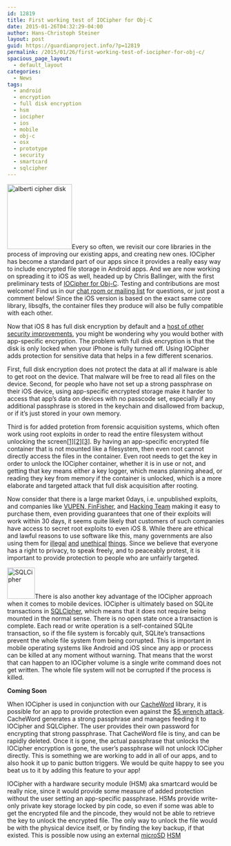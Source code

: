 ```yaml
---
id: 12819
title: First working test of IOCipher for Obj-C
date: 2015-01-26T04:32:29-04:00
author: Hans-Christoph Steiner
layout: post
guid: https://guardianproject.info/?p=12819
permalink: /2015/01/26/first-working-test-of-iocipher-for-obj-c/
spacious_page_layout:
  - default_layout
categories:
  - News
tags:
  - android
  - encryption
  - full disk encryption
  - hsm
  - iocipher
  - ios
  - mobile
  - obj-c
  - osx
  - prototype
  - security
  - smartcard
  - sqlcipher
---
```

[<img src="https://guardianproject.info/wp-content/uploads/2012/10/alberti_cipher_disk-150x150.jpg" alt="alberti cipher disk" width="150" height="150" class="alignright size-thumbnail wp-image-3079" srcset="https://guardianproject.info/wp-content/uploads/2012/10/alberti_cipher_disk-150x150.jpg 150w, https://guardianproject.info/wp-content/uploads/2012/10/alberti_cipher_disk.jpg 245w" sizes="(max-width: 150px) 100vw, 150px" />](/code/iocipher)Every so often, we revisit our core libraries in the process of improving our existing apps, and creating new ones. IOCipher has become a standard part of our apps since it provides a really easy way to include encrypted file storage in Android apps. And we are now working on spreading it to iOS as well, headed up by Chris Ballinger, with the first preliminary tests of <a href="https://github.com/ChatSecure/IOCipher-ObjC" target="_blank">IOCipher for Obj-C</a>. Testing and contributions are most welcome! Find us in our <a href="/contact/" target="_blank">chat room or mailing list</a> for questions, or just post a comment below! Since the iOS version is based on the exact same core library, libsqlfs, the container files they produce will also be fully compatible with each other.

Now that iOS 8 has full disk encryption by default and a <a href="https://www.blackbagtech.com/blog/2014/09/24/ios-8-and-its-impact-on-investigations" title="iOS 8 and its Impact on Investigations" target="_blank">host of other security improvements</a>, you might be wondering why you would bother with app-specific encryption. The problem with full disk encryption is that the disk is only locked when your iPhone is fully turned off. Using IOCipher adds protection for sensitive data that helps in a few different scenarios.

First, full disk encryption does not protect the data at all if malware is able to get root on the device. That malware will be free to read all files on the device. Second, for people who have not set up a strong passphrase on their iOS device, using app-specific encrypted storage make it harder to access that app&#8217;s data on devices with no passcode set, especially if any additional passphrase is stored in the keychain and disallowed from backup, or if it&#8217;s just stored in your own memory. 

Third is for added protetion from forensic acquisition systems, which often work using root exploits in order to read the entire filesystem without unlocking the screen<a href="https://www.elcomsoft.com/news/591.html" target="_blank">[1]</a><a href="https://www.elcomsoft.com/news/586.html" target="_blank">[2]</a><a href="http://www.htcia.org/2013/12/iphone-forensics-what-you-need-to-know/" target="_blank">[3]</a>. By having an app-specific encrypted file container that is not mounted like a filesystem, then even root cannot directly access the files in the container. Even root needs to get the key in order to unlock the IOCipher container, whether it is in use or not, and getting that key means either a key logger, which means planning ahead, or reading they key from memory if the container is unlocked, which is a more elaborate and targeted attack that full disk acquisition after rooting.

Now consider that there is a large market 0days, i.e. unpublished exploits, and companies like <a href="https://netzpolitik.org/2014/gamma-finfisher-hacked-40-gb-of-internal-documents-and-source-code-of-government-malware-published/" target="_blank">VUPEN, FinFisher</a>, and <a href="https://citizenlab.org/2014/06/backdoor-hacking-teams-tradecraft-android-implant/" target="_blank">Hacking Team</a> making it easy to purchase them, even providing guarantees that one of their exploits will work within 30 days, it seems quite likely that customers of such companies have access to secret root exploits to even iOS 8. While there are ethical and lawful reasons to use software like this, many governments are also using them for <a href="https://www.eff.org/deeplinks/2012/02/spy-tech-companies-their-authoritarian-customers-part-i-finfisher-and-amesys" target="_blank">illegal</a> <a href="http://www.economist.com/blogs/pomegranate/2014/07/internet-monitoring-gulf" target="_blank">and</a> <a href="http://www.theguardian.com/technology/2014/sep/16/wikileaks-finfisher-files-malware-surveillance" target="_blank">unethical</a> <a href="https://citizenlab.org/2013/03/you-only-click-twice-finfishers-global-proliferation-2/" target="_blank">things</a>. Since we believe that everyone has a right to privacy, to speak freely, and to peaceably protest, it is important to provide protection to people who are unfairly targeted.

[<img src="https://guardianproject.info/wp-content/uploads/2010/05/skitch.png" alt="SQLCipher" width="64" height="72" class="alignleft size-full wp-image-3613" />](https://www.zetetic.net/sqlcipher/open-source/)There is also another key advantage of the IOCipher approach when it comes to mobile devices. IOCipher is ultimately based on SQLite transactions in <a href="https://www.zetetic.net/sqlcipher/" target="_blank">SQLCipher</a>, which means that it does not require being mounted in the normal sense. There is no open state once a transaction is complete. Each read or write operation is a self-contained SQLite transaction, so if the file system is forcably quit, SQLite&#8217;s transactions prevent the whole file system from being corrupted. This is important in mobile operating systems like Android and iOS since any app or process can be killed at any moment without warning. That means that the worst that can happen to an IOCipher volume is a single write command does not get written. The whole file system will not be corrupted if the process is killed.

**Coming Soon**

When IOCipher is used in conjunction with our <a href="https://github.com/guardianproject/CacheWord" target="_blank">CacheWord</a> library, it is possible for an app to provide protection even against the <a href="https://xkcd.com/538/" target="_blank">$5 wrench attack</a>. CacheWord generates a strong passphrase and manages feeding it to IOCipher and SQLCipher. The user provides their own password for encrypting that strong passphrase. That CacheWord file is tiny, and can be rapidly deleted. Once it is gone, the actual passphrase that unlocks the IOCipher encryption is gone, the user&#8217;s passphrase will not unlock IOCipher directly. This is something we are working to add in all of our apps, and to also hook it up to panic button triggers. We would be quite happy to see you beat us to it by adding this feature to your app!

IOCipher with a hardware security module (HSM) aka smartcard would be really nice, since it would provide some measure of added protection without the user setting an app-specific passphrase. HSMs provide write-only private key storage locked by pin code, so even if some was able to get the encrypted file and the pincode, they would not be able to retrieve the key to unlock the encrypted file. The only way to unlock the file would be with the physical device itself, or by finding the key backup, if that existed. This is possible now using an external <a href="http://www.smartcard-hsm.com/features.html" target="_blank">microSD</a> <a href="http://www.go-trust.com/nist-adds-go-trusts-sdencrypter-microsd-hsm-to-the-in-process-fips-140-2-module-validation-list/" target="_blank">HSM</a>